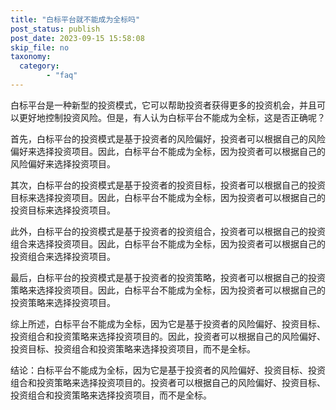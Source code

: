 ```yaml
---
title: "白标平台就不能成为全标吗"
post_status: publish
post_date: 2023-09-15 15:58:08
skip_file: no
taxonomy:
  category:
        - "faq"
---
```


白标平台是一种新型的投资模式，它可以帮助投资者获得更多的投资机会，并且可以更好地控制投资风险。但是，有人认为白标平台不能成为全标，这是否正确呢？

首先，白标平台的投资模式是基于投资者的风险偏好，投资者可以根据自己的风险偏好来选择投资项目。因此，白标平台不能成为全标，因为投资者可以根据自己的风险偏好来选择投资项目。

其次，白标平台的投资模式是基于投资者的投资目标，投资者可以根据自己的投资目标来选择投资项目。因此，白标平台不能成为全标，因为投资者可以根据自己的投资目标来选择投资项目。

此外，白标平台的投资模式是基于投资者的投资组合，投资者可以根据自己的投资组合来选择投资项目。因此，白标平台不能成为全标，因为投资者可以根据自己的投资组合来选择投资项目。

最后，白标平台的投资模式是基于投资者的投资策略，投资者可以根据自己的投资策略来选择投资项目。因此，白标平台不能成为全标，因为投资者可以根据自己的投资策略来选择投资项目。

综上所述，白标平台不能成为全标，因为它是基于投资者的风险偏好、投资目标、投资组合和投资策略来选择投资项目的。因此，投资者可以根据自己的风险偏好、投资目标、投资组合和投资策略来选择投资项目，而不是全标。

结论：白标平台不能成为全标，因为它是基于投资者的风险偏好、投资目标、投资组合和投资策略来选择投资项目的。投资者可以根据自己的风险偏好、投资目标、投资组合和投资策略来选择投资项目，而不是全标。
